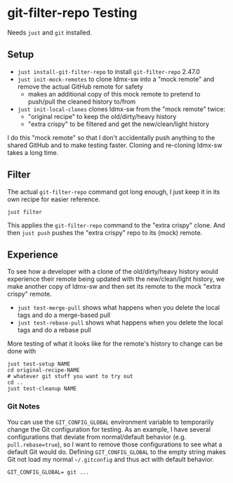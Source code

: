 # git-filter-repo Testing

Needs `just` and `git` installed.

## Setup
- `just install-git-filter-repo` to install `git-filter-repo` 2.47.0
- `just init-mock-remotes` to clone ldmx-sw into a "mock remote" and remove the actual GitHub remote for safety
  - makes an additional copy of this mock remote to pretend to push/pull the cleaned history to/from
- `just init-local-clones` clones ldmx-sw from the "mock remote" twice:
  - "original recipe" to keep the old/dirty/heavy history
  - "extra crispy" to be filtered and get the new/clean/light history

I do this "mock remote" so that I don't accidentally push anything to the shared GitHub
and to make testing faster. Cloning and re-cloning ldmx-sw takes a long time.

## Filter
The actual `git-filter-repo` command got long enough, I just keep it in its own
recipe for easier reference.
```
just filter
```
This applies the `git-filter-repo` command to the "extra crispy" clone.
And then `just push` pushes the "extra crispy" repo to its (mock) remote.

## Experience
To see how a developer with a clone of the old/dirty/heavy history would experience
their remote being updated with the new/clean/light history, we make another copy of ldmx-sw
and then set its remote to the mock "extra crispy" remote.

- `just test-merge-pull` shows what happens when you delete the local tags and do a merge-based pull
- `just test-rebase-pull` shows what happens when you delete the local tags and do a rebase pull

More testing of what it looks like for the remote's history to change can be done with
```
just test-setup NAME
cd original-recipe-NAME
# whatever git stuff you want to try out
cd ..
just test-cleanup NAME
```

### Git Notes
You can use the `GIT_CONFIG_GLOBAL` environment variable to temporarily change the Git configuration for testing.
As an example, I have several configurations that deviate from normal/default behavior (e.g. `pull.rebase=true`),
so I want to remove those configurations to see what a default Git would do.
Defining `GIT_CONFIG_GLOBAL` to the empty string makes Git not load my normal `~/.gitconfig` and thus act
with default behavior.
```
GIT_CONFIG_GLOBAL= git ...
```
